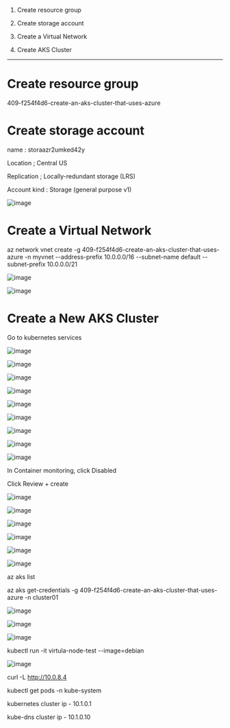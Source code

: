 

1. Create resource group

2. Create storage account

3. Create a Virtual Network

4. Create AKS Cluster





---------------------------------------------------------------------------------------------------------------------------------








# Create resource group

409-f254f4d6-create-an-aks-cluster-that-uses-azure




# Create storage account

name : storaazr2umked42y

Location ; Central US

Replication ; Locally-redundant storage (LRS)

Account kind : Storage (general purpose v1)

![image](https://user-images.githubusercontent.com/33985509/103159884-e2de8100-47ce-11eb-9ff4-9bb919a66feb.png)




# Create a Virtual Network




az network vnet create -g 409-f254f4d6-create-an-aks-cluster-that-uses-azure -n myvnet --address-prefix 10.0.0.0/16 --subnet-name default --subnet-prefix 10.0.0.0/21


![image](https://user-images.githubusercontent.com/33985509/103159920-7fa11e80-47cf-11eb-80d6-9f0dc9cf1509.png)


![image](https://user-images.githubusercontent.com/33985509/103159923-90519480-47cf-11eb-9ebb-34e1a09e79e8.png)





# Create a New AKS Cluster


Go to kubernetes services


![image](https://user-images.githubusercontent.com/33985509/103159322-60eb5980-47c8-11eb-8c82-f8d21c8d97c6.png)


![image](https://user-images.githubusercontent.com/33985509/103159327-80828200-47c8-11eb-8212-299804f0d6f4.png)


![image](https://user-images.githubusercontent.com/33985509/103159335-92fcbb80-47c8-11eb-9158-b4063bbfec65.png)


![image](https://user-images.githubusercontent.com/33985509/103159345-a9a31280-47c8-11eb-93f3-6bc0b5be0d87.png)


![image](https://user-images.githubusercontent.com/33985509/103159358-c93a3b00-47c8-11eb-97a5-6ec1cf9c1a54.png)


![image](https://user-images.githubusercontent.com/33985509/103159983-37363080-47d0-11eb-92f3-cb793dee7169.png)

![image](https://user-images.githubusercontent.com/33985509/103159991-43ba8900-47d0-11eb-877b-b3bd9da52457.png)




![image](https://user-images.githubusercontent.com/33985509/103159433-a6f4ed00-47c9-11eb-85e4-51ca351f6093.png)


![image](https://user-images.githubusercontent.com/33985509/103159442-bd02ad80-47c9-11eb-8f27-34998439b94c.png)



In Container monitoring, click Disabled

Click Review + create



![image](https://user-images.githubusercontent.com/33985509/103160018-7bc1cc00-47d0-11eb-9c59-66bdbae5829f.png)


![image](https://user-images.githubusercontent.com/33985509/103160035-b9bef000-47d0-11eb-8562-f957e9390460.png)


![image](https://user-images.githubusercontent.com/33985509/103160063-f38ff680-47d0-11eb-985f-66576129932a.png)


![image](https://user-images.githubusercontent.com/33985509/103160072-0acee400-47d1-11eb-98d8-67e5a97de523.png)


![image](https://user-images.githubusercontent.com/33985509/103160075-1b7f5a00-47d1-11eb-894e-2b5485ec081c.png)


![image](https://user-images.githubusercontent.com/33985509/103160093-410c6380-47d1-11eb-905e-66e45ccbb757.png)



az aks list


az aks get-credentials -g 409-f254f4d6-create-an-aks-cluster-that-uses-azure -n cluster01



![image](https://user-images.githubusercontent.com/33985509/103160125-a2343700-47d1-11eb-8497-b24342570e47.png)


![image](https://user-images.githubusercontent.com/33985509/103160190-1b338e80-47d2-11eb-8daf-1d8b0d9c640a.png)


![image](https://user-images.githubusercontent.com/33985509/103160272-17ecd280-47d3-11eb-86c9-758dcb2a2b71.png)


kubectl run -it virtula-node-test --image=debian


![image](https://user-images.githubusercontent.com/33985509/103160321-cf81e480-47d3-11eb-84d6-27b9e317f596.png)

curl -L http://10.0.8.4


kubectl get pods -n kube-system


kubernetes cluster ip - 10.1.0.1

kube-dns cluster ip - 10.1.0.10
